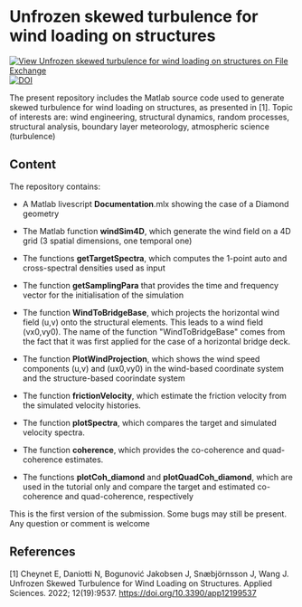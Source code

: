 # Unfrozen skewed turbulence for wind loading on structures

[![View Unfrozen skewed turbulence for wind loading on structures  on File Exchange](https://www.mathworks.com/matlabcentral/images/matlab-file-exchange.svg)](https://se.mathworks.com/matlabcentral/fileexchange/117535-unfrozen-skewed-turbulence-for-wind-loading-on-structures)
[![DOI](https://zenodo.org/badge/332502776.svg)](https://zenodo.org/badge/latestdoi/332502776)


The present repository includes the Matlab source code used to generate skewed turbulence for wind loading on structures, as presented in  [1]. Topic of interests are: wind engineering, structural dynamics, random processes, structural analysis, boundary layer meteorology, atmospheric science (turbulence)

## Content

The repository contains:

-    A Matlab livescript **Documentation**.mlx showing the case of a Diamond geometry

-    The Matlab function **windSim4D**, which generate the wind field on a 4D grid (3 spatial dimensions, one temporal one)

-    The functions **getTargetSpectra**, which computes the 1-point auto and cross-spectral densities used as input

-    The function **getSamplingPara** that provides the time and frequency vector for the initialisation of the simulation

-   The function **WindToBridgeBase**, which projects the horizontal wind field (u,v) onto the structural elements. This leads to a wind field (vx0,vy0). The name of the function "WindToBridgeBase" comes from the fact that it was first applied for the case of a horizontal bridge deck.

-   The function **PlotWindProjection**, which shows the wind speed components (u,v) and (ux0,vy0) in the wind-based coordinate system and the structure-based coorindate system

-   The function **frictionVelocity**, which estimate the friction velocity from the simulated velocity histories.
 
-   The function **plotSpectra**, which compares the target and simulated velocity spectra.
 
-  The function **coherence**, which provides the co-coherence and quad-coherence estimates.
 
-   The functions **plotCoh_diamond** and **plotQuadCoh_diamond**, which are used in the tutorial only and compare the target and estimated co-coherence and quad-coherence, respectively

This is the first version of the submission. Some bugs may still be present. Any question or comment is welcome

## References

[1] Cheynet E, Daniotti N, Bogunović Jakobsen J, Snæbjörnsson J, Wang J. Unfrozen Skewed Turbulence for Wind Loading on Structures. Applied Sciences. 2022; 12(19):9537. https://doi.org/10.3390/app12199537 
